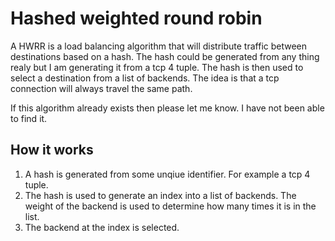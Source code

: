 # Hashed weighted round robin
A HWRR is a load balancing algorithm that will distribute traffic between destinations based on a hash. 
The hash could be generated from any thing realy but I am generating it from a tcp 4 tuple. The hash is then used to select a destination from a list of backends.
The idea is that a tcp connection will always travel the same path. 

If this algorithm already exists then please let me know. I have not been able to find it.

## How it works
1. A hash is generated from some unqiue identifier. For example a tcp 4 tuple.
2. The hash is used to generate an index into a list of backends. The weight of the backend is used to determine how many times it is in the list.
3. The backend at the index is selected.
